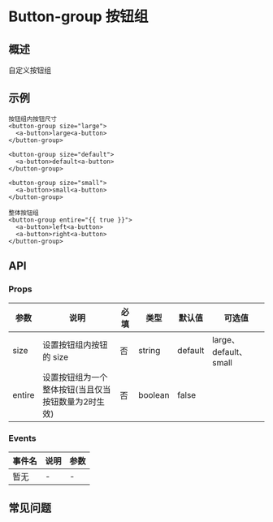 # Button-group 按钮组

## 概述

自定义按钮组

## 示例
```
按钮组内按钮尺寸
<button-group size="large">
  <a-button>large<a-button>
</button-group>

<button-group size="default">
  <a-button>default<a-button>
</button-group>

<button-group size="small">
  <a-button>small<a-button>
</button-group>

整体按钮组
<button-group entire="{{ true }}">
  <a-button>left<a-button>
  <a-button>right<a-button>
</button-group>
```

## API

### Props

| 参数  | 说明                       | 必填 | 类型   | 默认值  | 可选值                |
| ----- | -------------------------- | ---- | ------ | ------- | --------------------- |
| size  | 设置按钮组内按钮的 size    | 否   | string | default | large、default、small |
| entire | 设置按钮组为一个整体按钮(当且仅当按钮数量为2时生效) | 否   | boolean | false     |

### Events

| 事件名 | 说明 | 参数 |
| ------ | ---- | ---- |
| 暂无   | -    | -    |

## 常见问题
